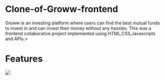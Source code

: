 # Clone-of-Groww-frontend
Groww is an investing platform where users can find the best mutual funds to invest in and can invest their money without any hassles. This was a frontend collaborative project implemented using HTML,CSS,Javascripts and APIs.>

# Features
<img src="https://drive.google.com/file/d/1GVnEbZPyAYiFA_AAaRUpkuYa7Z7WPeOw/view?usp=sharing" />
